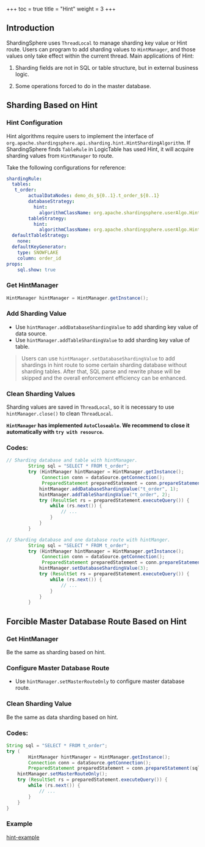 +++
toc = true
title = "Hint"
weight = 3
+++

## Introduction

ShardingSphere uses `ThreadLocal` to manage sharding key value or Hint route. Users can program to add sharding values to `HintManager`, and those values only take effect within the current thread. Main applications of Hint:

1. Sharding fields are not in SQL or table structure, but in external business logic.

2. Some operations forced to do in the master database.

## Sharding Based on Hint

### Hint Configuration

Hint algorithms require users to implement the interface of `org.apache.shardingsphere.api.sharding.hint.HintShardingAlgorithm`. If ShardingSphere finds `TableRule` in LogicTable has used Hint, it will acquire sharding values from `HintManager` to route.

Take the following configurations for reference:

```yaml
shardingRule:
  tables:
   t_order:
        actualDataNodes: demo_ds_${0..1}.t_order_${0..1}
        databaseStrategy:
          hint:
            algorithmClassName: org.apache.shardingsphere.userAlgo.HintAlgorithm
        tableStrategy:
          hint:
            algorithmClassName: org.apache.shardingsphere.userAlgo.HintAlgorithm
  defaultTableStrategy:
    none:
  defaultKeyGenerator:
    type: SNOWFLAKE
    column: order_id
props:
    sql.show: true
```

### Get HintManager

```java
HintManager hintManager = HintManager.getInstance();
```

### Add Sharding Value

- Use `hintManager.addDatabaseShardingValue` to add sharding key value of data source.
- Use `hintManager.addTableShardingValue` to add sharding key value of table.

> Users can use `hintManager.setDatabaseShardingValue` to add shardings in hint route to some certain sharding database without sharding tables. After that, SQL parse and rewrite phase will be skipped and the overall enforcement efficiency can be enhanced.

### Clean Sharding Values

Sharding values are saved in `ThreadLocal`, so it is necessary to use `hintManager.close()` to clean `ThreadLocal`.

**`HintManager` has implemented `AutoCloseable`. We recommend to close it automatically with `try with resource`.**

### Codes:

```java
// Sharding database and table with hintManager.
        String sql = "SELECT * FROM t_order";
        try (HintManager hintManager = HintManager.getInstance();
             Connection conn = dataSource.getConnection();
             PreparedStatement preparedStatement = conn.prepareStatement(sql)) {
            hintManager.addDatabaseShardingValue("t_order", 1);
            hintManager.addTableShardingValue("t_order", 2);
            try (ResultSet rs = preparedStatement.executeQuery()) {
                while (rs.next()) {
                    // ...
                }
            }
        }

// Sharding database and one database route with hintManger.
        String sql = "SELECT * FROM t_order";
        try (HintManager hintManager = HintManager.getInstance();
             Connection conn = dataSource.getConnection();
             PreparedStatement preparedStatement = conn.prepareStatement(sql)) {
            hintManager.setDatabaseShardingValue(3);
            try (ResultSet rs = preparedStatement.executeQuery()) {
                while (rs.next()) {
                    // ...
                }
            }
        }
```

## Forcible Master Database Route Based on Hint

### Get HintManager 

Be the same as sharding based on hint.

### Configure Master Database Route

- Use `hintManager.setMasterRouteOnly` to configure master database route.

### Clean Sharding Value

Be the same as data sharding based on hint.

### Codes:

```java
String sql = "SELECT * FROM t_order";
try (
        HintManager hintManager = HintManager.getInstance();
        Connection conn = dataSource.getConnection();
        PreparedStatement preparedStatement = conn.prepareStatement(sql)) {
    hintManager.setMasterRouteOnly();
    try (ResultSet rs = preparedStatement.executeQuery()) {
        while (rs.next()) {
            // ...
        }
    }
}
```

### Example

[hint-example](https://github.com/apache/incubator-shardingsphere-example/tree/4.0.0-RC2/sharding-jdbc-example/other-feature-example/hint-example)